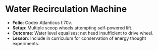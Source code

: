 # Water Recirculation Machine

- **Folio**: Codex Atlanticus f.70v.
- **Setup**: Multiple scoop wheels attempting self-powered lift.
- **Outcome**: Water level equalises; net head insufficient to drive wheel.
- **Lesson**: Include in curriculum for conservation of energy thought experiments.
